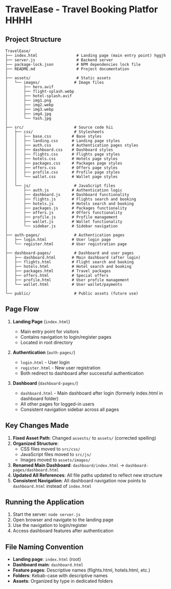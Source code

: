 # TravelEase - Travel Booking Platfor HHHH

## Project Structure

```
TravelEase/
├── index.html                 # Landing page (main entry point) hggjh
├── server.js                  # Backend server
├── package-lock.json          # NPM dependencies lock file
├── README.md                  # Project documentation
│
├── assets/                    # Static assets
│   └── images/               # Image files
│       ├── hero.avif
│       ├── flight-splash.webp
│       ├── hotel-splash.avif
│       ├── img1.png
│       ├── img2.webp
│       ├── img3.webp
│       ├── img4.jpg
│       └── Yash.jpg
│
├── src/                      # Source code hii
│   ├── css/                  # Stylesheets
│   │   ├── base.css         # Base styles
│   │   ├── landing.css      # Landing page styles
│   │   ├── auth.css         # Authentication pages styles
│   │   ├── dashboard.css    # Dashboard styles
│   │   ├── flights.css      # Flights page styles
│   │   ├── hotels.css       # Hotels page styles
│   │   ├── packages.css     # Packages page styles
│   │   ├── offers.css       # Offers page styles
│   │   ├── profile.css      # Profile page styles
│   │   └── wallet.css       # Wallet page styles
│   │
│   └── js/                   # JavaScript files
│       ├── auth.js          # Authentication logic
│       ├── dashboard.js     # Dashboard functionality
│       ├── flights.js       # Flights search and booking
│       ├── hotels.js        # Hotels search and booking
│       ├── packages.js      # Packages functionality
│       ├── offers.js        # Offers functionality
│       ├── profile.js       # Profile management
│       ├── wallet.js        # Wallet functionality
│       └── sidebar.js       # Sidebar navigation
│
├── auth-pages/               # Authentication pages
│   ├── login.html           # User login page
│   └── register.html        # User registration page
│
├── dashboard-pages/          # Dashboard and user pages
│   ├── dashboard.html       # Main dashboard (after login)
│   ├── flights.html         # Flight search and booking
│   ├── hotels.html          # Hotel search and booking
│   ├── packages.html        # Travel packages
│   ├── offers.html          # Special offers
│   ├── profile.html         # User profile management
│   └── wallet.html          # User wallet/payments
│
└── public/                   # Public assets (future use)
```

## Page Flow

1. **Landing Page** (`index.html`)
   - Main entry point for visitors
   - Contains navigation to login/register pages
   - Located in root directory

2. **Authentication** (`auth-pages/`)
   - `login.html` - User login
   - `register.html` - New user registration
   - Both redirect to dashboard after successful authentication

3. **Dashboard** (`dashboard-pages/`)
   - `dashboard.html` - Main dashboard after login (formerly index.html in dashboard folder)
   - All other pages for logged-in users
   - Consistent navigation sidebar across all pages

## Key Changes Made

1. **Fixed Asset Path**: Changed `assests/` to `assets/` (corrected spelling)
2. **Organized Structure**: 
   - CSS files moved to `src/css/`
   - JavaScript files moved to `src/js/`
   - Images moved to `assets/images/`
3. **Renamed Main Dashboard**: `dashboard/index.html` → `dashboard-pages/dashboard.html`
4. **Updated All References**: All file paths updated to reflect new structure
5. **Consistent Navigation**: All dashboard navigation now points to `dashboard.html` instead of `index.html`

## Running the Application

1. Start the server: `node server.js`
2. Open browser and navigate to the landing page
3. Use the navigation to login/register
4. Access dashboard features after authentication

## File Naming Convention

- **Landing page**: `index.html` (root)
- **Dashboard main**: `dashboard.html` 
- **Feature pages**: Descriptive names (flights.html, hotels.html, etc.)
- **Folders**: Kebab-case with descriptive names
- **Assets**: Organized by type in dedicated folders

